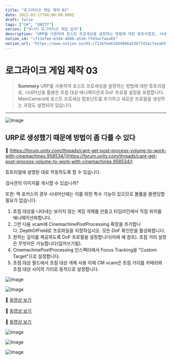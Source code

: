 ```yaml
---
title: "로그라이크 게임 제작 03"
date: 2023-03-17T00:00:00.000Z
draft: false
tags: ["C#", "UNITY"]
series: ["유니티 로그라이크 게임 습작"]
description: "URP를 사용하여 포스트 프로세싱을 설정하는 방법에 대한 튜토리얼로, 시네머신을 활용한 초점 대상 애니메이션과 DoF 프로필 설정을 포함합니다. MainCamera에 포스트 프로세싱 컴포넌트를 추가하고 새로운 프로필을 생성하는 과정도 설명되어 있습니다."
notion_id: "cf13efee-63d4-4806-a536-ffd3acfaea65"
notion_url: "https://www.notion.so/03-cf13efee63d44806a536ffd3acfaea65"
---
```


# 로그라이크 게임 제작 03

> **Summary**
> URP를 사용하여 포스트 프로세싱을 설정하는 방법에 대한 튜토리얼로, 시네머신을 활용한 초점 대상 애니메이션과 DoF 프로필 설정을 포함합니다. MainCamera에 포스트 프로세싱 컴포넌트를 추가하고 새로운 프로필을 생성하는 과정도 설명되어 있습니다.

---

![Image](https://prod-files-secure.s3.us-west-2.amazonaws.com/09ccd4d5-876c-4bba-bbdf-cc77a0a11257/ede1ec84-1a05-4218-a24b-42557c5f56ff/Untitled.png?X-Amz-Algorithm=AWS4-HMAC-SHA256&X-Amz-Content-Sha256=UNSIGNED-PAYLOAD&X-Amz-Credential=ASIAZI2LB4667ZVLOLTM%2F20250724%2Fus-west-2%2Fs3%2Faws4_request&X-Amz-Date=20250724T083815Z&X-Amz-Expires=3600&X-Amz-Security-Token=IQoJb3JpZ2luX2VjEAAaCXVzLXdlc3QtMiJHMEUCIEtvWBSZn%2FcM%2FhC2dwMAWqWkuT7A0SgbgNrmoup0KdLVAiEAiIDluqWif2c89%2F0%2FK7B00LPUywpL%2FKy6OiL10lVbfAwq%2FwMIKRAAGgw2Mzc0MjMxODM4MDUiDEG%2BnGkkR3cAwLfNZyrcA0HwhJVXHqkU7%2FuoBbjQo7FVCHIsM%2B5hDe0%2BViEOfvsG6l3wx69gQseqMb6KePJylBnyXXsbbfPg7GumQz%2B1xFXHkI%2FiJIo2eONjxW2fJh4rHBDtheS449QkPgUGJqmlqulW%2FiGSRfyeaL5jpKrjzZ74NMmwGDNwQ69mqjlsLycy1UVGh%2FjI5OZYXNeE%2Fb8I1I7fdOnH6l2KwfWEo1ZuYn8OtV0h%2BaNHs0Fq1e9NPL9p02hYsv6lOyolizbW1IssACQ%2Bzqj29Cyd751xN59mV89tenyYaomniNqOh0wpnWdpfMV6qUcg9hDHsS1sqOFfB4kwdTfMHTjZWmtESxzL%2FifTWTu%2BtVsyv4K8xJS7LZJRSbtBZ8wPP0w0GPpnTg1RKt7d8N%2B7ExB6A%2FW9%2BK7o0ssfy0Lll670Uz4j6GRNJmHbpJ10fMx7thnRAgO4GvoRMx7c%2BG75zOHSxJEqAgXSHkRXA6d3JbryqG0BNa4IA9OLRcACgN2%2Fm3nBpHqAOZUrKUpvrUZEpoqbXgJ02XepPV7lpnF9JJkYFPkdsUuDUzJpY4c6gi%2BG8ufqyRuYA7Y59G%2FNi4vALCsFnMXv9S3xHIAvOpk8xgPHIb10kW%2BCfjyCURPgM2OEsYqemcMUMNTPh8QGOqUBs2PLtBBan1%2BOtDVVengVsMH71ZldCWFiNF4yTfuYXYBNo9w%2FGqxXIIH7%2B9Q4Ni1azc4cUx42Po5c0EgZfcE%2BRnjcA5ww13GgfvwwZV1bdGM1leZfHna5zVh3dsu9T8Y7G4SZIfZtVAzmln14u0%2FnQ3Ds7H6pjXG5a7t9Pey5yE%2Fc9WfXLrCG7ZetB%2BX1m8F%2FL3zYjzB3FJGxivfDRXUbVpZ4mPB1&X-Amz-Signature=fd3b51937b18d4835c22c55de5036d1648720d527a56ae63ded7eef926016a3a&X-Amz-SignedHeaders=host&x-amz-checksum-mode=ENABLED&x-id=GetObject)


## URP로 생성했기 때문에 방법이 좀 다를 수 있다

🔗 [https://forum.unity.com/threads/cant-get-post-process-volume-to-work-with-cinemachines.958534/](https://forum.unity.com/threads/cant-get-post-process-volume-to-work-with-cinemachines.958534/)

튜토리얼에 설명된 대로 작동하도록 할 수 있습니다.

검사관의 이미지를 게시할 수 있습니까?

또한: 랙 포커스의 경우 시네머신에는 이를 위한 특수 기능이 있으므로 볼륨을 블렌딩할 필요가 없습니다.

1. 초점 대상을 나타내는 보이지 않는 게임 개체를 만들고 타임라인에서 직접 위치를 애니메이션화합니다.
1. 그런 다음 vcam에 CinemachinePostProcessing 확장을 추가합니다. DepthOfField로 프로파일을 지정하십시오. 모든 DoF 확인란을 활성화합니다.
1. 원하는 깊이를 제공하도록 DoF 프로필을 설정합니다(아래 예 참조). 초점 거리 설정은 무엇이든 가능합니다(덮어쓰기됨).
1. CinemachinePostProcessing 인스펙터에서 Focus Tracking을 "Custom Target"으로 설정합니다.
1. 초점 대상 필드에서 초점 대상 개체 사용
이제 CM vcam은 초점 거리를 카메라와 초점 대상 사이의 거리로 동적으로 설정합니다.

![Image](https://prod-files-secure.s3.us-west-2.amazonaws.com/09ccd4d5-876c-4bba-bbdf-cc77a0a11257/02680df3-2d71-49e6-99e6-13f4736ae82c/Untitled.png?X-Amz-Algorithm=AWS4-HMAC-SHA256&X-Amz-Content-Sha256=UNSIGNED-PAYLOAD&X-Amz-Credential=ASIAZI2LB4667ZVLOLTM%2F20250724%2Fus-west-2%2Fs3%2Faws4_request&X-Amz-Date=20250724T083815Z&X-Amz-Expires=3600&X-Amz-Security-Token=IQoJb3JpZ2luX2VjEAAaCXVzLXdlc3QtMiJHMEUCIEtvWBSZn%2FcM%2FhC2dwMAWqWkuT7A0SgbgNrmoup0KdLVAiEAiIDluqWif2c89%2F0%2FK7B00LPUywpL%2FKy6OiL10lVbfAwq%2FwMIKRAAGgw2Mzc0MjMxODM4MDUiDEG%2BnGkkR3cAwLfNZyrcA0HwhJVXHqkU7%2FuoBbjQo7FVCHIsM%2B5hDe0%2BViEOfvsG6l3wx69gQseqMb6KePJylBnyXXsbbfPg7GumQz%2B1xFXHkI%2FiJIo2eONjxW2fJh4rHBDtheS449QkPgUGJqmlqulW%2FiGSRfyeaL5jpKrjzZ74NMmwGDNwQ69mqjlsLycy1UVGh%2FjI5OZYXNeE%2Fb8I1I7fdOnH6l2KwfWEo1ZuYn8OtV0h%2BaNHs0Fq1e9NPL9p02hYsv6lOyolizbW1IssACQ%2Bzqj29Cyd751xN59mV89tenyYaomniNqOh0wpnWdpfMV6qUcg9hDHsS1sqOFfB4kwdTfMHTjZWmtESxzL%2FifTWTu%2BtVsyv4K8xJS7LZJRSbtBZ8wPP0w0GPpnTg1RKt7d8N%2B7ExB6A%2FW9%2BK7o0ssfy0Lll670Uz4j6GRNJmHbpJ10fMx7thnRAgO4GvoRMx7c%2BG75zOHSxJEqAgXSHkRXA6d3JbryqG0BNa4IA9OLRcACgN2%2Fm3nBpHqAOZUrKUpvrUZEpoqbXgJ02XepPV7lpnF9JJkYFPkdsUuDUzJpY4c6gi%2BG8ufqyRuYA7Y59G%2FNi4vALCsFnMXv9S3xHIAvOpk8xgPHIb10kW%2BCfjyCURPgM2OEsYqemcMUMNTPh8QGOqUBs2PLtBBan1%2BOtDVVengVsMH71ZldCWFiNF4yTfuYXYBNo9w%2FGqxXIIH7%2B9Q4Ni1azc4cUx42Po5c0EgZfcE%2BRnjcA5ww13GgfvwwZV1bdGM1leZfHna5zVh3dsu9T8Y7G4SZIfZtVAzmln14u0%2FnQ3Ds7H6pjXG5a7t9Pey5yE%2Fc9WfXLrCG7ZetB%2BX1m8F%2FL3zYjzB3FJGxivfDRXUbVpZ4mPB1&X-Amz-Signature=b684bef4883d83e394f053b5cdefce8a54d672c8b6c31346a5a7bd82f67599ac&X-Amz-SignedHeaders=host&x-amz-checksum-mode=ENABLED&x-id=GetObject)

![Image](https://forum.unity.com/attachments/upload_2020-8-27_13-38-32-png.688971/)

🎥 [동영상 보기](https://www.youtube.com/watch?v=_w45Z1X-9xs)

🎥 [동영상 보기](https://www.youtube.com/watch?v=jFqOEvrVZeE)

🎥 [동영상 보기](https://www.youtube.com/watch?v=fAJWpCmF918)

![Image](https://prod-files-secure.s3.us-west-2.amazonaws.com/09ccd4d5-876c-4bba-bbdf-cc77a0a11257/78f13093-babd-4fb8-b135-7bccfe959862/Untitled.png?X-Amz-Algorithm=AWS4-HMAC-SHA256&X-Amz-Content-Sha256=UNSIGNED-PAYLOAD&X-Amz-Credential=ASIAZI2LB4667ZVLOLTM%2F20250724%2Fus-west-2%2Fs3%2Faws4_request&X-Amz-Date=20250724T083815Z&X-Amz-Expires=3600&X-Amz-Security-Token=IQoJb3JpZ2luX2VjEAAaCXVzLXdlc3QtMiJHMEUCIEtvWBSZn%2FcM%2FhC2dwMAWqWkuT7A0SgbgNrmoup0KdLVAiEAiIDluqWif2c89%2F0%2FK7B00LPUywpL%2FKy6OiL10lVbfAwq%2FwMIKRAAGgw2Mzc0MjMxODM4MDUiDEG%2BnGkkR3cAwLfNZyrcA0HwhJVXHqkU7%2FuoBbjQo7FVCHIsM%2B5hDe0%2BViEOfvsG6l3wx69gQseqMb6KePJylBnyXXsbbfPg7GumQz%2B1xFXHkI%2FiJIo2eONjxW2fJh4rHBDtheS449QkPgUGJqmlqulW%2FiGSRfyeaL5jpKrjzZ74NMmwGDNwQ69mqjlsLycy1UVGh%2FjI5OZYXNeE%2Fb8I1I7fdOnH6l2KwfWEo1ZuYn8OtV0h%2BaNHs0Fq1e9NPL9p02hYsv6lOyolizbW1IssACQ%2Bzqj29Cyd751xN59mV89tenyYaomniNqOh0wpnWdpfMV6qUcg9hDHsS1sqOFfB4kwdTfMHTjZWmtESxzL%2FifTWTu%2BtVsyv4K8xJS7LZJRSbtBZ8wPP0w0GPpnTg1RKt7d8N%2B7ExB6A%2FW9%2BK7o0ssfy0Lll670Uz4j6GRNJmHbpJ10fMx7thnRAgO4GvoRMx7c%2BG75zOHSxJEqAgXSHkRXA6d3JbryqG0BNa4IA9OLRcACgN2%2Fm3nBpHqAOZUrKUpvrUZEpoqbXgJ02XepPV7lpnF9JJkYFPkdsUuDUzJpY4c6gi%2BG8ufqyRuYA7Y59G%2FNi4vALCsFnMXv9S3xHIAvOpk8xgPHIb10kW%2BCfjyCURPgM2OEsYqemcMUMNTPh8QGOqUBs2PLtBBan1%2BOtDVVengVsMH71ZldCWFiNF4yTfuYXYBNo9w%2FGqxXIIH7%2B9Q4Ni1azc4cUx42Po5c0EgZfcE%2BRnjcA5ww13GgfvwwZV1bdGM1leZfHna5zVh3dsu9T8Y7G4SZIfZtVAzmln14u0%2FnQ3Ds7H6pjXG5a7t9Pey5yE%2Fc9WfXLrCG7ZetB%2BX1m8F%2FL3zYjzB3FJGxivfDRXUbVpZ4mPB1&X-Amz-Signature=8a88b6ab03e3b29b69cbb7d3ced342ba9eb64cb976d87f11d0f4ef44a087a2f1&X-Amz-SignedHeaders=host&x-amz-checksum-mode=ENABLED&x-id=GetObject)

![Image](https://prod-files-secure.s3.us-west-2.amazonaws.com/09ccd4d5-876c-4bba-bbdf-cc77a0a11257/a367a31b-5cff-492b-9711-0d588a7cdb8c/Untitled.png?X-Amz-Algorithm=AWS4-HMAC-SHA256&X-Amz-Content-Sha256=UNSIGNED-PAYLOAD&X-Amz-Credential=ASIAZI2LB4667ZVLOLTM%2F20250724%2Fus-west-2%2Fs3%2Faws4_request&X-Amz-Date=20250724T083815Z&X-Amz-Expires=3600&X-Amz-Security-Token=IQoJb3JpZ2luX2VjEAAaCXVzLXdlc3QtMiJHMEUCIEtvWBSZn%2FcM%2FhC2dwMAWqWkuT7A0SgbgNrmoup0KdLVAiEAiIDluqWif2c89%2F0%2FK7B00LPUywpL%2FKy6OiL10lVbfAwq%2FwMIKRAAGgw2Mzc0MjMxODM4MDUiDEG%2BnGkkR3cAwLfNZyrcA0HwhJVXHqkU7%2FuoBbjQo7FVCHIsM%2B5hDe0%2BViEOfvsG6l3wx69gQseqMb6KePJylBnyXXsbbfPg7GumQz%2B1xFXHkI%2FiJIo2eONjxW2fJh4rHBDtheS449QkPgUGJqmlqulW%2FiGSRfyeaL5jpKrjzZ74NMmwGDNwQ69mqjlsLycy1UVGh%2FjI5OZYXNeE%2Fb8I1I7fdOnH6l2KwfWEo1ZuYn8OtV0h%2BaNHs0Fq1e9NPL9p02hYsv6lOyolizbW1IssACQ%2Bzqj29Cyd751xN59mV89tenyYaomniNqOh0wpnWdpfMV6qUcg9hDHsS1sqOFfB4kwdTfMHTjZWmtESxzL%2FifTWTu%2BtVsyv4K8xJS7LZJRSbtBZ8wPP0w0GPpnTg1RKt7d8N%2B7ExB6A%2FW9%2BK7o0ssfy0Lll670Uz4j6GRNJmHbpJ10fMx7thnRAgO4GvoRMx7c%2BG75zOHSxJEqAgXSHkRXA6d3JbryqG0BNa4IA9OLRcACgN2%2Fm3nBpHqAOZUrKUpvrUZEpoqbXgJ02XepPV7lpnF9JJkYFPkdsUuDUzJpY4c6gi%2BG8ufqyRuYA7Y59G%2FNi4vALCsFnMXv9S3xHIAvOpk8xgPHIb10kW%2BCfjyCURPgM2OEsYqemcMUMNTPh8QGOqUBs2PLtBBan1%2BOtDVVengVsMH71ZldCWFiNF4yTfuYXYBNo9w%2FGqxXIIH7%2B9Q4Ni1azc4cUx42Po5c0EgZfcE%2BRnjcA5ww13GgfvwwZV1bdGM1leZfHna5zVh3dsu9T8Y7G4SZIfZtVAzmln14u0%2FnQ3Ds7H6pjXG5a7t9Pey5yE%2Fc9WfXLrCG7ZetB%2BX1m8F%2FL3zYjzB3FJGxivfDRXUbVpZ4mPB1&X-Amz-Signature=1a87d6e0a0a2af9f0c9ba0caf1d2c4043a094d3e3950a1b4abbfbb2dc7f0c039&X-Amz-SignedHeaders=host&x-amz-checksum-mode=ENABLED&x-id=GetObject)

![Image](https://prod-files-secure.s3.us-west-2.amazonaws.com/09ccd4d5-876c-4bba-bbdf-cc77a0a11257/a0f91ade-0b4c-4a7c-852f-bcdaddc18a1a/Untitled.png?X-Amz-Algorithm=AWS4-HMAC-SHA256&X-Amz-Content-Sha256=UNSIGNED-PAYLOAD&X-Amz-Credential=ASIAZI2LB4667ZVLOLTM%2F20250724%2Fus-west-2%2Fs3%2Faws4_request&X-Amz-Date=20250724T083815Z&X-Amz-Expires=3600&X-Amz-Security-Token=IQoJb3JpZ2luX2VjEAAaCXVzLXdlc3QtMiJHMEUCIEtvWBSZn%2FcM%2FhC2dwMAWqWkuT7A0SgbgNrmoup0KdLVAiEAiIDluqWif2c89%2F0%2FK7B00LPUywpL%2FKy6OiL10lVbfAwq%2FwMIKRAAGgw2Mzc0MjMxODM4MDUiDEG%2BnGkkR3cAwLfNZyrcA0HwhJVXHqkU7%2FuoBbjQo7FVCHIsM%2B5hDe0%2BViEOfvsG6l3wx69gQseqMb6KePJylBnyXXsbbfPg7GumQz%2B1xFXHkI%2FiJIo2eONjxW2fJh4rHBDtheS449QkPgUGJqmlqulW%2FiGSRfyeaL5jpKrjzZ74NMmwGDNwQ69mqjlsLycy1UVGh%2FjI5OZYXNeE%2Fb8I1I7fdOnH6l2KwfWEo1ZuYn8OtV0h%2BaNHs0Fq1e9NPL9p02hYsv6lOyolizbW1IssACQ%2Bzqj29Cyd751xN59mV89tenyYaomniNqOh0wpnWdpfMV6qUcg9hDHsS1sqOFfB4kwdTfMHTjZWmtESxzL%2FifTWTu%2BtVsyv4K8xJS7LZJRSbtBZ8wPP0w0GPpnTg1RKt7d8N%2B7ExB6A%2FW9%2BK7o0ssfy0Lll670Uz4j6GRNJmHbpJ10fMx7thnRAgO4GvoRMx7c%2BG75zOHSxJEqAgXSHkRXA6d3JbryqG0BNa4IA9OLRcACgN2%2Fm3nBpHqAOZUrKUpvrUZEpoqbXgJ02XepPV7lpnF9JJkYFPkdsUuDUzJpY4c6gi%2BG8ufqyRuYA7Y59G%2FNi4vALCsFnMXv9S3xHIAvOpk8xgPHIb10kW%2BCfjyCURPgM2OEsYqemcMUMNTPh8QGOqUBs2PLtBBan1%2BOtDVVengVsMH71ZldCWFiNF4yTfuYXYBNo9w%2FGqxXIIH7%2B9Q4Ni1azc4cUx42Po5c0EgZfcE%2BRnjcA5ww13GgfvwwZV1bdGM1leZfHna5zVh3dsu9T8Y7G4SZIfZtVAzmln14u0%2FnQ3Ds7H6pjXG5a7t9Pey5yE%2Fc9WfXLrCG7ZetB%2BX1m8F%2FL3zYjzB3FJGxivfDRXUbVpZ4mPB1&X-Amz-Signature=ef09fec1092fb5e565a6c1aed404912f1e821e47afe98691a12b093cee1d127e&X-Amz-SignedHeaders=host&x-amz-checksum-mode=ENABLED&x-id=GetObject)

